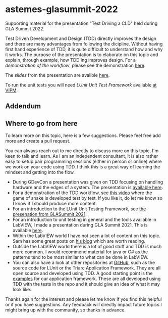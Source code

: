 # astemes-glasummit-2022
Supporting material for the presentation "Test Driving a CLD" held during GLA Summit 2022.

Test Driven Development and Design (TDD) directly improves the design and there are many advantages from following the dicipline.
Without having first hand experience of TDD, it is quite difficult to understand how and why it works.
The purpose of the presentation is to elaborate on this topic and explain, through example, how TDD'ing improves design.
For a *demonstration of the workflow*, please see the demonstration [here](https://youtu.be/cgOtv9jrpvc).

The *slides* from the presentation are availble [here](https://github.com/Astemes/astemes-glasummit-2022/blob/main/presentation/Test%20Driving%20a%20CLD.pdf).

To run the unit tests you will need *LUnit Unit Test Framework* available [at VIPM](https://www.vipm.io/package/astemes_lib_lunit/).

## Addendum


## Where to go from here

To learn more on this topic, here is a few suggestions. Please feel free add more and create a pull request. 

You can always reach out to me directly to discuss more on this topic, I'm keen to talk and learn. 
As I am an independent consultant, it is also rather easy to setup pair programming sessions (either in person or online) where we work on your code using TDD.
I think this is a great way of learning the mindset and getting into the flow.

- During GDevCon a presentation was given on TDD focusing on handling hardware and the edges of a system. The presentation is [available here](https://youtu.be/6cfifZbhZsE).
- For a demonstration of the TDD workflow, see [this video](https://youtu.be/cgOtv9jrpvc) where the game of snake is developed test by test. If you like it, do let me know so I know if I should produce more content.
- For an introduction to the LUnit Unit Testing Framework, see [the presenation from GLASummit 2021](https://youtu.be/Kys_w2RNffw).
- For an introduction to unit testing in general and the tools available in LabVIEW, I made a presentation during GLA Summit 2021. This is available [here](https://www.youtube.com/watch?v=Kys_w2RNffw&t=1111s).
- Within the LabVIEW world I have not seen a lot of content on this topic. Sam has some great posts on [his blog](https://blog.sasworkshops.com/) which are worth reading.
- Outside the LabVIEW world there is a lot of good stuff and TDD is much more common. I would recommend material for java or C# as the patterns tend to be most similar to what can be done in LabVIEW. 
- You can also have a look at other repositories at [GitHub](https://github.com/astemes), such as the source code for LUnit or the Triarc Application Framework. They are all open source and developed using TDD. A good starting point is the [examples](https://github.com/Astemes/astemes-triarc-examples) for our application framework. These are all developed using TDD with the tests in the repo and it should give an idea of what it may look like.

Thanks again for the interest and please let me know if you find this helpful or if you have suggestions.
Any feedback will directly impact future topics I might bring up with the community, so thanks in advance.
